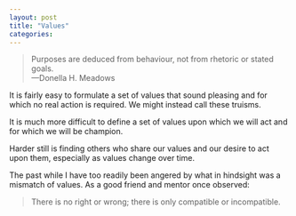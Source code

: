 ```yaml
---
layout: post
title: "Values"
categories:
---
```

> Purposes are deduced from behaviour, not from rhetoric or stated goals.
> <br>—Donella H. Meadows

It is fairly easy to formulate a set of values that sound pleasing and for which no real action is required. We might instead call these truisms.

It is much more difficult to define a set of values upon which we will act and for which we will be champion.

Harder still is finding others who share our values and our desire to act upon them, especially as values change over time.

The past while I have too readily been angered by what in hindsight was a mismatch of values. As a good friend and mentor once observed:

> There is no right or wrong; there is only compatible or incompatible.